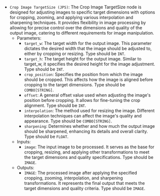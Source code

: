 - `Crop Image TargetSize (JPS)`: The Crop Image TargetSize node is designed for adjusting images to specific target dimensions with options for cropping, zooming, and applying various interpolation and sharpening techniques. It provides flexibility in image processing by allowing for precise control over the dimensions and quality of the output image, catering to different requirements for image manipulation.
    - Parameters:
        - `target_w`: The target width for the output image. This parameter dictates the desired width that the image should be adjusted to, either by cropping or resizing. Type should be `INT`.
        - `target_h`: The target height for the output image. Similar to target_w, it specifies the desired height for the image adjustment. Type should be `INT`.
        - `crop_position`: Specifies the position from which the image should be cropped. This affects how the image is aligned before cropping to the target dimensions. Type should be `COMBO[STRING]`.
        - `offset`: A general offset value used when adjusting the image's position before cropping. It allows for fine-tuning the crop alignment. Type should be `INT`.
        - `interpolation`: The method used for resizing the image. Different interpolation techniques can affect the image's quality and appearance. Type should be `COMBO[STRING]`.
        - `sharpening`: Determines whether and how much the output image should be sharpened, enhancing its details and overall clarity. Type should be `FLOAT`.
    - Inputs:
        - `image`: The input image to be processed. It serves as the base for cropping, resizing, and applying other transformations to meet the target dimensions and quality specifications. Type should be `IMAGE`.
    - Outputs:
        - `IMAGE`: The processed image after applying the specified cropping, zooming, interpolation, and sharpening transformations. It represents the final output that meets the target dimensions and quality criteria. Type should be `IMAGE`.
